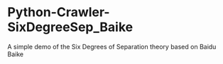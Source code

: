 # Python-Crawler-SixDegreeSep_Baike
A simple demo of the Six Degrees of Separation theory based on Baidu Baike
